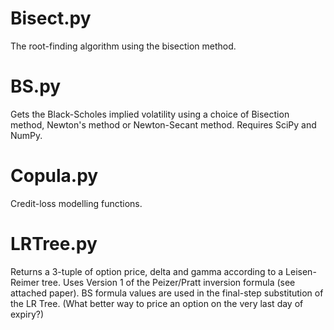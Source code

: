 Bisect.py
=================

The root-finding algorithm using the bisection method.

BS.py
========
Gets the Black-Scholes implied volatility using a choice of Bisection method, Newton's method or Newton-Secant method.
Requires SciPy and NumPy.

Copula.py
=======
Credit-loss modelling functions.

LRTree.py
=======
Returns a 3-tuple of option price, delta and gamma according to a Leisen-Reimer tree.
Uses Version 1 of the Peizer/Pratt inversion formula (see attached paper).
BS formula values are used in the final-step substitution of the LR Tree.
(What better way to price an option on the very last day of expiry?)
